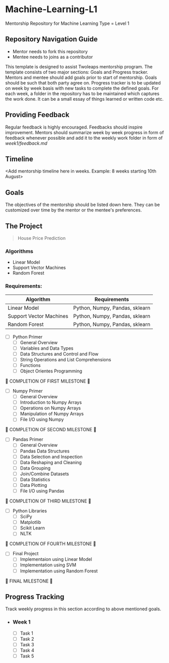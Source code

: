 # Machine-Learning-L1
Mentorship Repository for Machine Learning Type = Level 1

## Repository Navigation Guide
* Mentor needs to fork this repository
* Mentee needs to joins as a contributor

This template is designed to assist Twoleaps mentorship program. The template consists of two 
major sections: Goals and Progress tracker. Mentors and mentee should add goals prior to start of 
mentorship. Goals should be such that both party agree on. Progress tracker is to be updated on week
by week basis with new tasks to complete the defined goals. For each week, a folder in the repository
has to be maintained which captures the work done. It can be a small essay of things learned or written
code etc.

## Providing Feedback

Regular feedback is highly encouraged. Feedbacks should inspire improvement. Mentors should summarize week by week progress in form of feedback whenever possible and add it to the weekly work folder in form of *week1/feedback.md*

## Timeline

<Add mentorship timeline here in weeks. Example: 8 weeks starting 10th August>


## Goals
The objectives of the mentorship should be listed down here. They can be customized over time by the mentor
or the mentee's preferences.

## The Project
> House Price Prediction

### Algorithms
* Linear Model
* Support Vector Machines
* Random Forest

### Requirements:

| Algorithm | Requirements |
| --------- | ------------ |
|  Linear Model         | Python, Numpy, Pandas, sklearn           |
|  Support Vector Machines         | Python, Numpy, Pandas, sklearn              |
|  Random Forest         | Python, Numpy, Pandas, sklearn              |


- [ ] Python Primer     
    - [ ] General Overview 
    - [ ] Variables and Data Types
    - [ ] Data Structures and Control and Flow
    - [ ] String Operations and List Comprehensions   
    - [ ] Functions
    - [ ] Object Orientes Programming
    
:raised_hands:   COMPLETION OF FIRST MILESTONE    :raised_hands:

- [ ] Numpy Primer
    - [ ] General Overview
    - [ ] Introduction to Numpy Arrays  
    - [ ] Operations on Numpy Arrays
    - [ ] Manipulation of Numpy Arrays
    - [ ] File I/O using Numpy
    
:raised_hands:   COMPLETION OF SECOND MILESTONE   :raised_hands:

- [ ] Pandas Primer
    - [ ] General Overview
    - [ ] Pandas Data Structures
    - [ ] Data Selection and Inspection
    - [ ] Data Reshaping and Cleaning
    - [ ] Data Grouping
    - [ ] Join/Combine Datasets
    - [ ] Data Statistics
    - [ ] Data Plotting
    - [ ] File I/O using Pandas
    
:raised_hands:   COMPLETION OF THIRD MILESTONE   :raised_hands:    
    
- [ ] Python Libraries
    - [ ] SciPy
    - [ ] Matplotlib
    - [ ] Scikit Learn
    - [ ] NLTK
    
:raised_hands:   COMPLETION OF FOURTH MILESTONE   :raised_hands:
    
- [ ] Final Project
    - [ ] Implementaion using Linear Model
    - [ ] Implementation using SVM
    - [ ] Implementation using Random Forest
    
:crown:   FINAL MILESTONE   :crown:
  
  
## Progress Tracking

Track weekly progress in this section according to above mentioned goals.

- ### Week 1 
    - [ ] Task 1
    - [ ] Task 2
    - [ ] Task 3
    - [ ] Task 4
    - [ ] Task 5
